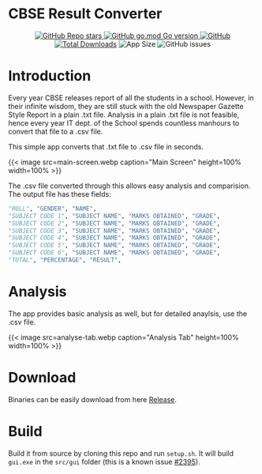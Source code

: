 # CBSE Result Converter


<p align="center">
    <a href="https://github.com/luciferchase/CBSE-Result-Converter" title="GitHub Repo" rel="nofollow"><img alt="GitHub Repo stars" src="https://img.shields.io/github/stars/luciferchase/CBSE-Result-Converter">
    <img src="https://img.shields.io/github/go-mod/go-version/luciferchase/cbse-result-converter" alt="GitHub go.mod Go version"/>
    <img src="https://img.shields.io/github/license/luciferchase/cbse-result-converter" alt="GitHub"/>
    <a href="https://github.com/luciferchase/CBSE-Result-Converter/releases" title="Total Downloads" rel="nofollow"><img src="https://img.shields.io/github/downloads/luciferchase/cbse-result-converter/v0.4.0/total" alt="Total Downloads"/></a>
    <img src="https://img.shields.io/badge/app%20size-10%20MB-brightgreen" alt="App Size"/>
    <img src="https://img.shields.io/github/issues/luciferchase/cbse-result-converter" alt="GitHub issues"/>
</p>

# Introduction

Every year CBSE releases report of all the students in a school. However, in their infinite wisdom, they are still stuck with the old Newspaper Gazette Style Report in a plain .txt file. Analysis in a plain .txt file is not feasible, hence every year IT dept. of the School spends countless manhours to convert that file to a .csv file.

This simple app converts that .txt file to .csv file in seconds.

{{< image src=main-screen.webp caption="Main Screen" height=100% width=100% >}}

The .csv file converted through this allows easy analysis and comparision. The output file has these fields:

```python
"ROLL", "GENDER", "NAME",
"SUBJECT CODE 1", "SUBJECT NAME", "MARKS OBTAINED", "GRADE",
"SUBJECT CODE 2", "SUBJECT NAME", "MARKS OBTAINED", "GRADE",
"SUBJECT CODE 3", "SUBJECT NAME", "MARKS OBTAINED", "GRADE",
"SUBJECT CODE 4", "SUBJECT NAME", "MARKS OBTAINED", "GRADE",
"SUBJECT CODE 5", "SUBJECT NAME", "MARKS OBTAINED", "GRADE",
"SUBJECT CODE 6", "SUBJECT NAME", "MARKS OBTAINED", "GRADE",
"TOTAL", "PERCENTAGE", "RESULT",
```

# Analysis

The app provides basic analysis as well, but for detailed anaylsis, use the .csv file.

{{< image src=analyse-tab.webp caption="Analysis Tab" height=100% width=100% >}}

# Download

Binaries can be easily download from here [Release](https://github.com/luciferchase/CBSE-Result-Converter/releases).

# Build

Build it from source by cloning this repo and run `setup.sh`. It will build `gui.exe` in the `src/gui` folder (this is a known issue [#2395](https://github.com/fyne-io/fyne/issues/2395)).

